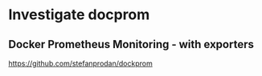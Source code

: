 # Investigate docprom

## Docker Prometheus Monitoring - with exporters

https://github.com/stefanprodan/dockprom
